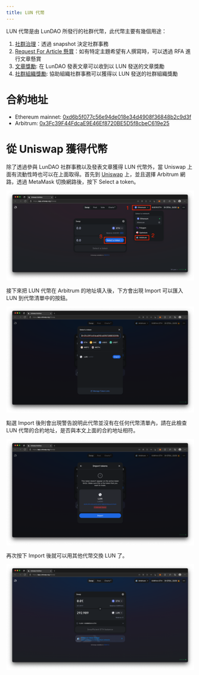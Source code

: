 ```yaml
---
title: LUN 代幣
---
```


LUN 代幣是由 LunDAO 所發行的社群代幣，此代幣主要有幾個用途：
1. [社群治理][1]：透過 snapshot 決定社群事務
2. [Request For Article 懸賞][2]：如有特定主題希望有人撰寫時，可以透過 RFA 進行文章懸賞
3. [文章獎勵][3]: 在 LunDAO 發表文章可以收到以 LUN 發送的文章獎勵
4. [社群組織獎勵][6]: 協助組織社群事務可以獲得以 LUN 發送的社群組織獎勵

# 合約地址
- Ethereum mainnet: [0xd6b5f077c56e94de018e34d4908f36848b2c9d3f][4]
- Arbitrum: [0x3Fc39F44FdcaE9E46Ef8720BE5D5f8cbeC619e25][5]

# 從 Uniswap 獲得代幣
除了透過參與 LunDAO 社群事務以及發表文章獲得 LUN 代幣外，當 Uniswap 上面有流動性時也可以在上面取得。首先到 [Uniswap][7] 上，並且選擇 Arbitrum 網路，透過 MetaMask 切換網路後，按下 Select a token。

![Select arbitrum network and click select a token](./assets/uniswap-select-lun-token.png)

接下來把 LUN 代幣在 Arbitrum 的地址填入後，下方會出現 Import 可以匯入 LUN 到代幣清單中的按鈕。

![fill lun contract address on arbitrum and import](./assets/uniswap-fill-lun-address.png)

點選 Import 後則會出現警告說明此代幣並沒有在任何代幣清單內，請在此檢查 LUN 代幣的合約地址，是否與本文上面的合約地址相符。

![show token warning since LUN is not on the active token list](./assets/uniswap-lun-token-warning.png)

再次按下 Import 後就可以用其他代幣交換 LUN 了。

![use eth to swap lun token](./assets/uniswap-swap-lun-token.png)


[1]: https://snapshot.org/#/lundao.eth
[2]: request-for-article
[3]: publish-reward
[4]: https://etherscan.io/address/0xd6b5f077c56e94de018e34d4908f36848b2c9d3f
[5]: https://arbiscan.io/address/0x3Fc39F44FdcaE9E46Ef8720BE5D5f8cbeC619e25
[6]: organization-reward
[7]: https://app.uniswap.org/#/swap